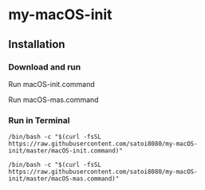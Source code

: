 # my-macOS-init

## Installation
### Download and run
Run macOS-init.command

Run macOS-mas.command

### Run in Terminal

```
/bin/bash -c "$(curl -fsSL https://raw.githubusercontent.com/satoi8080/my-macOS-init/master/macOS-init.command)"

/bin/bash -c "$(curl -fsSL https://raw.githubusercontent.com/satoi8080/my-macOS-init/master/macOS-mas.command)"
```
